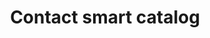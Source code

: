 ---
slug: contact-smartcat
title: Contact smart catalog
category: x-landing
subcategory: contact
contact: yes
sort: 1
---
